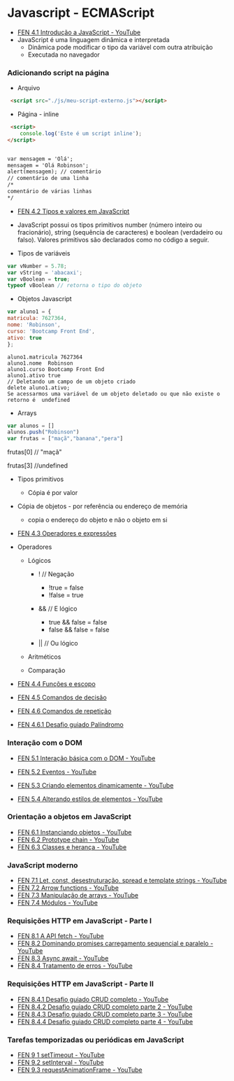 # Javascript - ECMAScript

- [FEN 4.1   Introdução a JavaScript - YouTube ](https://www.youtube.com/watch?v=Epyg4LLuyX8)
- JavaScript é uma linguagem dinâmica e interpretada 
    - Dinâmica pode modificar o tipo da variável com outra atribuição
    - Executada no navegador


### Adicionando script na página
- Arquivo
```html
 <script src="./js/meu-script-externo.js"></script>
```

- Página - inline
```html
 <script>
    console.log('Este é um script inline');
</script>
```


```html 

var mensagem = 'Olá';
mensagem = 'Olá Robinson';
alert(mensagem); // comentário
// comentário de uma linha
/*
comentário de várias linhas
*/
```


- [FEN 4.2   Tipos e valores em JavaScript](https://www.youtube.com/watch?v=eSDLpppU1bs)

- JavaScript possui os tipos primitivos number (número inteiro ou fracionário),
string (sequência de caracteres) e boolean (verdadeiro ou falso). Valores primitivos
são declarados como no código a seguir.

- Tipos de variáveis
```javascript
var vNumber = 5.78;
var vString = 'abacaxi';
var vBoolean = true; 
typeof vBoolean // retorna o tipo do objeto
```


- Objetos Javascript
```javascript
var aluno1 = {
matricula: 7627364,
nome: 'Robinson',
curso: 'Bootcamp Front End',
ativo: true
};
```

    aluno1.matricula 7627364
    aluno1.nome  Robinson
    aluno1.curso Bootcamp Front End
    aluno1.ativo true
    // Deletando um campo de um objeto criado
    delete aluno1.ativo;
    Se acessarmos uma variável de um objeto deletado ou que não existe o retorno é  undefined 

- Arrays
```javascript
var alunos = []
alunos.push("Robinson") 
var frutas = ["maçã","banana","pera"]
```

frutas[0]
// "maçã" 

frutas[3] 
//undefined 


- Tipos primitivos
    - Cópia é por valor

- Cópia de objetos - por referência ou endereço de memória
    - copia o endereço do objeto e não o objeto em si


- [FEN 4.3   Operadores e expressões](https://www.youtube.com/watch?v=3SeeKvBHWvU)

- Operadores
    - Lógicos
        - !  // Negação
            - !true = false
            - !false = true

        - &&    // E lógico 
            - true && false = false 
            - false && false = false
 
        - ||    // Ou lógico

    - Aritméticos
    - Comparação





- [FEN 4.4   Funções e escopo](https://www.youtube.com/watch?v=i10fbmje57w)

- [FEN 4.5   Comandos de decisão](https://www.youtube.com/watch?v=_OLrl5nraIo)

- [FEN 4.6 Comandos de repetição](https://www.youtube.com/watch?v=eAUyHzzo0YI)

- [FEN 4.6.1 Desafio guiado Palíndromo](https://www.youtube.com/watch?v=yOZew8rFkmY)





### Interação com o DOM

- [FEN 5.1   Interação básica com o DOM - YouTube](https://www.youtube.com/watch?v=qsuTjigeJ9I) 

- [FEN 5.2   Eventos - YouTube](https://www.youtube.com/watch?v=QboE5JIVdPk) 
 
- [FEN 5.3   Criando elementos dinamicamente - YouTube](https://www.youtube.com/watch?v=m6q2IVMb0gg) 
 
- [FEN 5.4   Alterando estilos de elementos - YouTube](https://www.youtube.com/watch?v=yo05S4LDnf4) 

### Orientação a objetos em JavaScript

- [FEN 6.1 Instanciando objetos - YouTube](https://www.youtube.com/watch?v=2eOTY8vCVH4) 
- [FEN 6.2 Prototype chain - YouTube](https://www.youtube.com/watch?v=dfS0D3P-m5g)
- [FEN 6.3 Classes e herança - YouTube](https://www.youtube.com/watch?v=Y5f-P6KokdY) 


### JavaScript moderno
- [FEN 7.1 Let, const, desestruturação, spread e template strings - YouTube](https://www.youtube.com/watch?v=sYvstzx7fCA)
- [FEN 7.2 Arrow functions - YouTube](https://www.youtube.com/watch?v=TuQlhJywj-Y)
- [FEN 7.3 Manipulação de arrays - YouTube](https://www.youtube.com/watch?v=3KfGPr1WGgg)
- [FEN 7.4 Módulos - YouTube](https://www.youtube.com/watch?v=TLYfeciIiWg) 


### Requisições HTTP em JavaScript - Parte I
- [FEN 8.1 A API fetch - YouTube](https://www.youtube.com/watch?v=F2hhQfMBuQc)
- [FEN 8.2  Dominando promises carregamento sequencial e paralelo - YouTube](https://www.youtube.com/watch?v=QzVPmWWAltg)
- [FEN 8.3 Async await - YouTube](https://www.youtube.com/watch?v=SU6i_QVFNLE) 
- [FEN 8.4   Tratamento de erros - YouTube](https://www.youtube.com/watch?v=5Um7eN7Y434) 

### Requisições HTTP em JavaScript - Parte II
- [FEN 8.4.1   Desafio guiado CRUD completo - YouTube](https://www.youtube.com/watch?v=DnCRizbW51U)
- [FEN 8.4.2   Desafio guiado CRUD completo parte 2 - YouTube](https://www.youtube.com/watch?v=fzFJ3KYRFpI)
- [FEN 8.4.3   Desafio guiado CRUD completo parte 3 - YouTube](https://www.youtube.com/watch?v=j1FNmGzjvdU)
- [FEN 8.4.4   Desafio guiado CRUD completo parte 4 - YouTube](https://www.youtube.com/watch?v=RQm2NQgh70E)

### Tarefas temporizadas ou periódicas em JavaScript
- [FEN 9 1   setTimeout - YouTube](https://www.youtube.com/watch?v=ShxdFG9-tbs)
- [FEN 9.2   setInterval - YouTube](https://www.youtube.com/watch?v=Yj-aVw8ZajA)
- [FEN 9.3   requestAnimationFrame - YouTube](https://www.youtube.com/watch?v=JbRHGtaVs1I)
